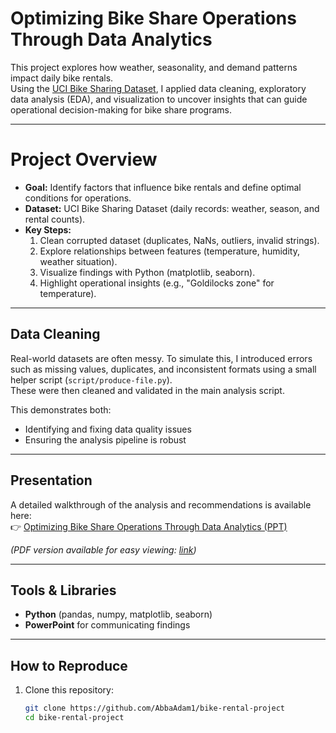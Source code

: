 # Optimizing Bike Share Operations Through Data Analytics

This project explores how weather, seasonality, and demand patterns impact daily bike rentals.  
Using the [UCI Bike Sharing Dataset](https://archive.ics.uci.edu/ml/datasets/bike+sharing+dataset), I applied data cleaning, exploratory data analysis (EDA), and visualization to uncover insights that can guide operational decision-making for bike share programs.

---

# Project Overview
- **Goal:** Identify factors that influence bike rentals and define optimal conditions for operations.
- **Dataset:** UCI Bike Sharing Dataset (daily records: weather, season, and rental counts).
- **Key Steps:**
	1. Clean corrupted dataset (duplicates, NaNs, outliers, invalid strings).
	2. Explore relationships between features (temperature, humidity, weather situation).
	3. Visualize findings with Python (matplotlib, seaborn).
	4. Highlight operational insights (e.g., "Goldilocks zone" for temperature).

---

## Data Cleaning

Real-world datasets are often messy. To simulate this, I introduced errors such as missing values, duplicates, and inconsistent formats using a small helper script (`script/produce-file.py`).  
These were then cleaned and validated in the main analysis script.

This demonstrates both:
- Identifying and fixing data quality issues
- Ensuring the analysis pipeline is robust

---

## Presentation
A detailed walkthrough of the analysis and recommendations is available here:  
👉 [Optimizing Bike Share Operations Through Data Analytics (PPT)](presentation/bike_share_analysis.pptx)


*(PDF version available for easy viewing: [link](presentation/bike_share_analysis.pdf))*

---

## Tools & Libraries
- **Python** (pandas, numpy, matplotlib, seaborn)
- **PowerPoint** for communicating findings

---

## How to Reproduce
1. Clone this repository:
   ```bash
   git clone https://github.com/AbbaAdam1/bike-rental-project
   cd bike-rental-project
